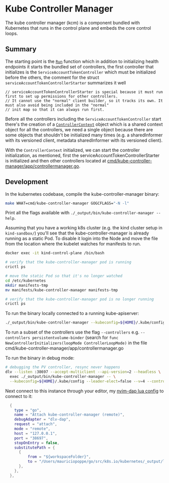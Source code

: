 # Kube Controller Manager

The kube controller manager (kcm) is a component bundled with Kubernetes that runs in the
control plane and embeds the core control loops.

## Summary

The starting point is the [`Run`](https://github.com/kubernetes/kubernetes/blob/master/cmd/kube-controller-manager/app/controllermanager.go#L176)
function which in addition to initializing health endpoints it starts the bundled set of controllers,
the first controller that initializes is the `ServiceAccountTokenController` which must be
initialized before the others, the comment for the struct `serviceAccountTokenControllerStarter` summarizes it well

```
// serviceAccountTokenControllerStarter is special because it must run first to set up permissions for other controllers.
// It cannot use the "normal" client builder, so it tracks its own. It must also avoid being included in the "normal"
// init map so that it can always run first.
```

Before all the controllers including the `ServiceAccountTokenController` start there's the creation of a [`ControllerContext`](https://github.com/kubernetes/kubernetes/blob/132f29769dfecfc808adc58f756be43171054094/cmd/kube-controller-manager/app/controllermanager.go#L498:6)
object which is a shared context object for all the controllers, we need a single object because there are some
objects that shouldn't be initialized many times (e.g. a sharedInformer with its versioned client,
metadata sharedInformer with its versioned client).

With the `ControllerContext` initialized, we can start the controller initialization, as mentioned, first the
serviceAccountTokenControllerStarter is initialized and then other controllers located at
[cmd/kube-controller-manager/app/controllermanager.go](https://github.com/kubernetes/kubernetes/blob/master/cmd/kube-controller-manager/app/controllermanager.go#L416).

## Development

In the kubernetes codebase, compile the kube-controller-manager binary:

```bash
make WHAT=cmd/kube-controller-manager GOGCFLAGS="-N -l"
```

Print all the flags available with `./_output/bin/kube-controller-manager --help`.

Assuming that you have a working k8s cluster (e.g. the kind cluster setup in
`kind-sandbox/`) you'll see that the kube-controller-manager is already running
as a static Pod. To disable it login into the Node and move the file from the
location where the kubelet watches for manifests to run.

```bash
docker exec -it kind-control-plane /bin/bash

# verify that the kube-controller-manager pod is running
crictl ps

# move the static Pod so that it's no longer watched
cd /etc/kubernetes
mkdir manifests-tmp
mv manifests/kube-controller-manager manifests-tmp

# verify that the kube-controller-manager pod is no longer running
crictl ps
```

To run the binary locally connected to a running kube-apiserver:

```bash
./_output/bin/kube-controller-manager --kubeconfig=${HOME}/.kube/config
```

To run a subset of the controllers use the flag `--controllers` e.g.
`--controllers persistentvolume-binder` (search for `func NewControllerInitializers(loopMode ControllerLoopMode)` in the file cmd/kube-controller-manager/app/controllermanager.go

To run the binary in debug mode:

```bash
# debugging the PV controller, resync never happens
dlv --listen :38697 --accept-multiclient --api-version=2 --headless \
  exec ./_output/bin/kube-controller-manager -- \
  --kubeconfig=${HOME}/.kube/config --leader-elect=false --v=4 --controllers="persistentvolume-binder,pvc-protection,pv-protection" --pvclaimbinder-sync-period=10000h
```

Next connect to this instance through your editor, my [nvim-dap lua config](https://github.com/mauriciopoppe/dotfiles/blob/main/neovim/config/plugins/nvim-dap.vim)
to connect to it:

```lua
  {
    type = "go",
    name = "Attach kube-controller-manager (remote)",
    debugAdapter = "dlv-dap",
    request = "attach",
    mode = "remote",
    host = "127.0.0.1",
    port = "38697",
    stopOnEntry = false,
    substitutePath = {
      {
          from = "${workspaceFolder}",
          to = "/Users/mauriciopoppe/go/src/k8s.io/kubernetes/_output/local/go/src/k8s.io/kubernetes",
      },
    },
  },
```
